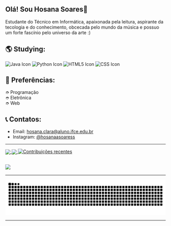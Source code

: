 ## Olá! Sou Hosana Soares🌠
Estudante do Técnico em Informática, apaixonada pela leitura, aspirante da tecologia e do conhecimento, obcecada pelo mundo da música e possuo um forte fascínio pelo universo da arte :)

## 🌎 Studying: <br>

<img src="https://icongr.am/devicon/java-original.svg?size=128&color=currentColor" width="40" height="40" alt="Java Icon"> <img src="https://icongr.am/devicon/python-original.svg?size=128&color=currentColor" width="40" height="40" alt="Python Icon"> <img src="https://icongr.am/devicon/html5-original.svg?size=128&color=currentColor" width="40" height="40" alt="HTML5 Icon"> <img src="https://icongr.am/devicon/css3-original.svg?size=128&color=currentColor" width="40" height="40" alt="CSS Icon">
 
## 📃 Preferências: <br>

➮ Programação <br>
➮ Eletrônica <br>
➮ Web <br>

## 📞 Contatos:
- Email: hosana.clara@aluno.ifce.edu.br
- Instagram: [@hosanaasoaress](https://www.instagram.com/hosanaasoaress/)

<hr>
<div>
<a href="https://github.com/hosanasoaress/github-readme-stats">
  <img height=200 align="center" src="https://github-readme-stats.vercel.app/api?username=hosanasoaress&show_icons=true&theme=cobalt" />
</a>
<a href="https://github.com/hosanasoaress/convoychat">
  <img height=200 align="center" src="https://github-readme-stats.vercel.app/api/top-langs?username=hosanasoaress&layout=donut&langs_count=8&card_width=320i&show_icons=true&theme=cobalt" />
</a>
 </a>
<a href="https://github.com/MarcyIvi/github-readme-streak-stats"><img src="https://github-readme-streak-stats.herokuapp.com/?user=MarcyIvi&theme=radical" alt="Contribuições recentes"</a>
</div>
</div>

<br>



<div> 

<a href = "mailto:hosana.clara@aluno.ifce.edu.br"><img src="https://img.shields.io/badge/-Gmail-%23333?style=for-the-badge&logo=gmail&logoColor=white" target="_blank"></a>


</div>

<hr>
<div>
  <picture>
    <source media="(prefers-color-scheme: dark)" srcset="https://raw.githubusercontent.com/hosanasoaress/hosanasoaress/output/github-contribution-grid-snake-dark.svg">
    <source media="(prefers-color-scheme: light)" srcset="https://raw.githubusercontent.com/hosanasoaress/hosanasoaress/output/github-contribution-grid-snake.svg">
    <img alt="github contribution grid snake animation" src="https://raw.githubusercontent.com/hosanasoaress/hosanasoaress/output/github-contribution-grid-snake.svg">
  </picture>
</div>

<hr>
